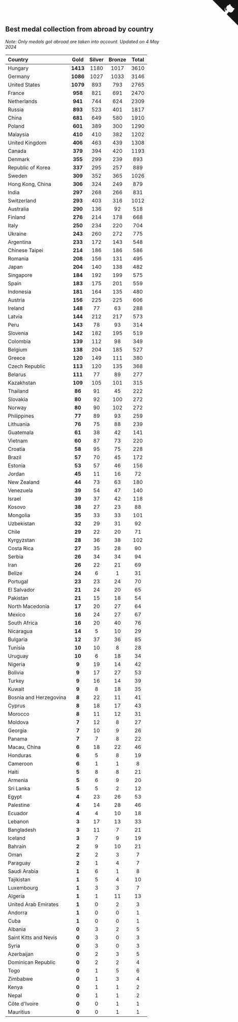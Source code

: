 ## Best medal collection from abroad by country

*Note: Only medals got abroad are taken into account.*
*Updated on  4 May 2024*

| Country | Gold | Silver | Bronze | Total |
| :--- | :--: | :--: | :--: | :--: |
| Hungary | **1413** | 1180 | 1017 | 3610 |
| Germany | **1086** | 1027 | 1033 | 3146 |
| United States | **1079** | 893 | 793 | 2765 |
| France | **958** | 821 | 691 | 2470 |
| Netherlands | **941** | 744 | 624 | 2309 |
| Russia | **893** | 523 | 401 | 1817 |
| China | **681** | 649 | 580 | 1910 |
| Poland | **601** | 389 | 300 | 1290 |
| Malaysia | **410** | 410 | 382 | 1202 |
| United Kingdom | **406** | 463 | 439 | 1308 |
| Canada | **379** | 394 | 420 | 1193 |
| Denmark | **355** | 299 | 239 | 893 |
| Republic of Korea | **337** | 295 | 257 | 889 |
| Sweden | **309** | 352 | 365 | 1026 |
| Hong Kong, China | **306** | 324 | 249 | 879 |
| India | **297** | 268 | 266 | 831 |
| Switzerland | **293** | 403 | 316 | 1012 |
| Australia | **290** | 136 | 92 | 518 |
| Finland | **276** | 214 | 178 | 668 |
| Italy | **250** | 234 | 220 | 704 |
| Ukraine | **243** | 260 | 272 | 775 |
| Argentina | **233** | 172 | 143 | 548 |
| Chinese Taipei | **214** | 186 | 186 | 586 |
| Romania | **208** | 156 | 131 | 495 |
| Japan | **204** | 140 | 138 | 482 |
| Singapore | **184** | 192 | 199 | 575 |
| Spain | **183** | 175 | 201 | 559 |
| Indonesia | **181** | 164 | 135 | 480 |
| Austria | **156** | 225 | 225 | 606 |
| Ireland | **148** | 77 | 63 | 288 |
| Latvia | **144** | 212 | 217 | 573 |
| Peru | **143** | 78 | 93 | 314 |
| Slovenia | **142** | 182 | 195 | 519 |
| Colombia | **139** | 112 | 98 | 349 |
| Belgium | **138** | 204 | 185 | 527 |
| Greece | **120** | 149 | 111 | 380 |
| Czech Republic | **113** | 120 | 135 | 368 |
| Belarus | **111** | 77 | 89 | 277 |
| Kazakhstan | **109** | 105 | 101 | 315 |
| Thailand | **86** | 91 | 45 | 222 |
| Slovakia | **80** | 92 | 100 | 272 |
| Norway | **80** | 90 | 102 | 272 |
| Philippines | **77** | 89 | 93 | 259 |
| Lithuania | **76** | 75 | 88 | 239 |
| Guatemala | **61** | 38 | 42 | 141 |
| Vietnam | **60** | 87 | 73 | 220 |
| Croatia | **58** | 95 | 75 | 228 |
| Brazil | **57** | 70 | 45 | 172 |
| Estonia | **53** | 57 | 46 | 156 |
| Jordan | **45** | 11 | 16 | 72 |
| New Zealand | **44** | 73 | 63 | 180 |
| Venezuela | **39** | 54 | 47 | 140 |
| Israel | **39** | 37 | 42 | 118 |
| Kosovo | **38** | 27 | 23 | 88 |
| Mongolia | **35** | 33 | 33 | 101 |
| Uzbekistan | **32** | 29 | 31 | 92 |
| Chile | **29** | 22 | 20 | 71 |
| Kyrgyzstan | **28** | 36 | 38 | 102 |
| Costa Rica | **27** | 35 | 28 | 90 |
| Serbia | **26** | 34 | 34 | 94 |
| Iran | **26** | 22 | 21 | 69 |
| Belize | **24** | 6 | 1 | 31 |
| Portugal | **23** | 23 | 24 | 70 |
| El Salvador | **21** | 24 | 20 | 65 |
| Pakistan | **21** | 15 | 18 | 54 |
| North Macedonia | **17** | 20 | 27 | 64 |
| Mexico | **16** | 24 | 27 | 67 |
| South Africa | **16** | 20 | 40 | 76 |
| Nicaragua | **14** | 5 | 10 | 29 |
| Bulgaria | **12** | 37 | 36 | 85 |
| Tunisia | **10** | 10 | 8 | 28 |
| Uruguay | **10** | 6 | 18 | 34 |
| Nigeria | **9** | 19 | 14 | 42 |
| Bolivia | **9** | 17 | 27 | 53 |
| Turkey | **9** | 16 | 14 | 39 |
| Kuwait | **9** | 8 | 18 | 35 |
| Bosnia and Herzegovina | **8** | 22 | 11 | 41 |
| Cyprus | **8** | 18 | 17 | 43 |
| Morocco | **8** | 11 | 12 | 31 |
| Moldova | **7** | 12 | 8 | 27 |
| Georgia | **7** | 10 | 9 | 26 |
| Panama | **7** | 7 | 8 | 22 |
| Macau, China | **6** | 18 | 22 | 46 |
| Honduras | **6** | 5 | 8 | 19 |
| Cameroon | **6** | 1 | 1 | 8 |
| Haiti | **5** | 8 | 8 | 21 |
| Armenia | **5** | 6 | 9 | 20 |
| Sri Lanka | **5** | 5 | 2 | 12 |
| Egypt | **4** | 23 | 26 | 53 |
| Palestine | **4** | 14 | 28 | 46 |
| Ecuador | **4** | 4 | 10 | 18 |
| Lebanon | **3** | 17 | 13 | 33 |
| Bangladesh | **3** | 11 | 7 | 21 |
| Iceland | **3** | 7 | 9 | 19 |
| Bahrain | **2** | 9 | 10 | 21 |
| Oman | **2** | 2 | 3 | 7 |
| Paraguay | **2** | 1 | 4 | 7 |
| Saudi Arabia | **1** | 6 | 1 | 8 |
| Tajikistan | **1** | 5 | 4 | 10 |
| Luxembourg | **1** | 3 | 3 | 7 |
| Algeria | **1** | 1 | 11 | 13 |
| United Arab Emirates | **1** | 0 | 2 | 3 |
| Andorra | **1** | 0 | 0 | 1 |
| Cuba | **1** | 0 | 0 | 1 |
| Albania | **0** | 3 | 2 | 5 |
| Saint Kitts and Nevis | **0** | 3 | 0 | 3 |
| Syria | **0** | 3 | 0 | 3 |
| Azerbaijan | **0** | 2 | 3 | 5 |
| Dominican Republic | **0** | 2 | 2 | 4 |
| Togo | **0** | 1 | 5 | 6 |
| Zimbabwe | **0** | 1 | 3 | 4 |
| Kenya | **0** | 1 | 1 | 2 |
| Nepal | **0** | 1 | 1 | 2 |
| Côte d'Ivoire | **0** | 0 | 1 | 1 |
| Mauritius | **0** | 0 | 1 | 1 |


<a href="https://github.com/jonatanklosko/wca_statistics" class="github-corner" aria-label="View source on Github"><svg width="80" height="80" viewBox="0 0 250 250" style="fill:#151513; color:#fff; position: absolute; top: 0; border: 0; right: 0;" aria-hidden="true"><path d="M0,0 L115,115 L130,115 L142,142 L250,250 L250,0 Z"></path><path d="M128.3,109.0 C113.8,99.7 119.0,89.6 119.0,89.6 C122.0,82.7 120.5,78.6 120.5,78.6 C119.2,72.0 123.4,76.3 123.4,76.3 C127.3,80.9 125.5,87.3 125.5,87.3 C122.9,97.6 130.6,101.9 134.4,103.2" fill="currentColor" style="transform-origin: 130px 106px;" class="octo-arm"></path><path d="M115.0,115.0 C114.9,115.1 118.7,116.5 119.8,115.4 L133.7,101.6 C136.9,99.2 139.9,98.4 142.2,98.6 C133.8,88.0 127.5,74.4 143.8,58.0 C148.5,53.4 154.0,51.2 159.7,51.0 C160.3,49.4 163.2,43.6 171.4,40.1 C171.4,40.1 176.1,42.5 178.8,56.2 C183.1,58.6 187.2,61.8 190.9,65.4 C194.5,69.0 197.7,73.2 200.1,77.6 C213.8,80.2 216.3,84.9 216.3,84.9 C212.7,93.1 206.9,96.0 205.4,96.6 C205.1,102.4 203.0,107.8 198.3,112.5 C181.9,128.9 168.3,122.5 157.7,114.1 C157.9,116.9 156.7,120.9 152.7,124.9 L141.0,136.5 C139.8,137.7 141.6,141.9 141.8,141.8 Z" fill="currentColor" class="octo-body"></path></svg></a><style>.github-corner:hover .octo-arm{animation:octocat-wave 560ms ease-in-out}@keyframes octocat-wave{0%,100%{transform:rotate(0)}20%,60%{transform:rotate(-25deg)}40%,80%{transform:rotate(10deg)}}@media (max-width:500px){.github-corner:hover .octo-arm{animation:none}.github-corner .octo-arm{animation:octocat-wave 560ms ease-in-out}}</style>

